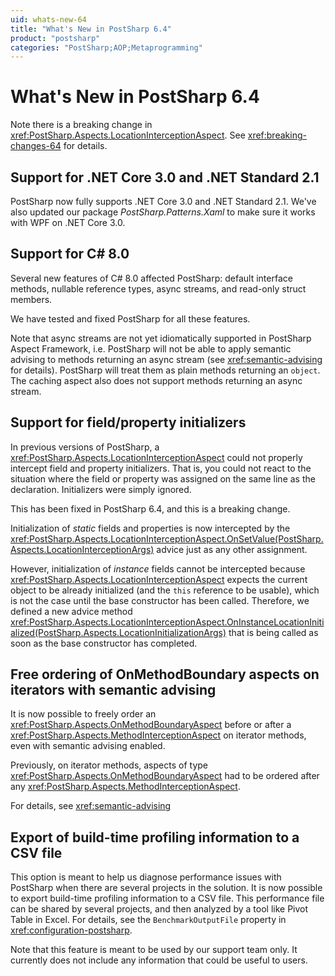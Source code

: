 ```yaml
---
uid: whats-new-64
title: "What's New in PostSharp 6.4"
product: "postsharp"
categories: "PostSharp;AOP;Metaprogramming"
---
```

# What's New in PostSharp 6.4

Note there is a breaking change in <xref:PostSharp.Aspects.LocationInterceptionAspect>. See <xref:breaking-changes-64> for details. 


## Support for .NET Core 3.0 and .NET Standard 2.1

PostSharp now fully supports .NET Core 3.0 and .NET Standard 2.1. We've also updated our package *PostSharp.Patterns.Xaml* to make sure it works with WPF on .NET Core 3.0. 


## Support for C# 8.0

Several new features of C# 8.0 affected PostSharp: default interface methods, nullable reference types, async streams, and read-only struct members.

We have tested and fixed PostSharp for all these features.

Note that async streams are not yet idiomatically supported in PostSharp Aspect Framework, i.e. PostSharp will not be able to apply semantic advising to methods returning an async stream (see <xref:semantic-advising> for details). PostSharp will treat them as plain methods returning an `object`. The caching aspect also does not support methods returning an async stream. 


## Support for field/property initializers

In previous versions of PostSharp, a <xref:PostSharp.Aspects.LocationInterceptionAspect> could not properly intercept field and property initializers. That is, you could not react to the situation where the field or property was assigned on the same line as the declaration. Initializers were simply ignored. 

This has been fixed in PostSharp 6.4, and this is a breaking change.

Initialization of *static* fields and properties is now intercepted by the <xref:PostSharp.Aspects.LocationInterceptionAspect.OnSetValue(PostSharp.Aspects.LocationInterceptionArgs)> advice just as any other assignment. 

However, initialization of *instance* fields cannot be intercepted because <xref:PostSharp.Aspects.LocationInterceptionAspect> expects the current object to be already initialized (and the `this` reference to be usable), which is not the case until the base constructor has been called. Therefore, we defined a new advice method <xref:PostSharp.Aspects.LocationInterceptionAspect.OnInstanceLocationInitialized(PostSharp.Aspects.LocationInitializationArgs)> that is being called as soon as the base constructor has completed. 


## Free ordering of OnMethodBoundary aspects on iterators with semantic advising

It is now possible to freely order an <xref:PostSharp.Aspects.OnMethodBoundaryAspect> before or after a <xref:PostSharp.Aspects.MethodInterceptionAspect> on iterator methods, even with semantic advising enabled. 

Previously, on iterator methods, aspects of type <xref:PostSharp.Aspects.OnMethodBoundaryAspect> had to be ordered after any <xref:PostSharp.Aspects.MethodInterceptionAspect>. 

For details, see <xref:semantic-advising> 


## Export of build-time profiling information to a CSV file

This option is meant to help us diagnose performance issues with PostSharp when there are several projects in the solution. It is now possible to export build-time profiling information to a CSV file. This performance file can be shared by several projects, and then analyzed by a tool like Pivot Table in Excel. For details, see the `BenchmarkOutputFile` property in <xref:configuration-postsharp>. 

Note that this feature is meant to be used by our support team only. It currently does not include any information that could be useful to users.

